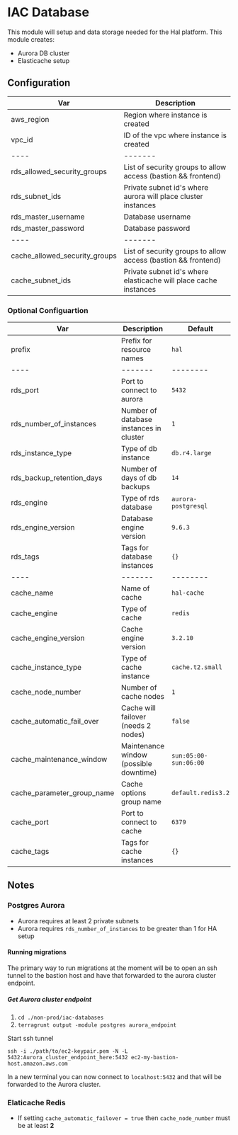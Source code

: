 
# IAC Database
This module will setup and data storage needed for the Hal platform. This module creates:
- Aurora DB cluster
- Elasticache setup

## Configuration
| Var                            | Description
| ------------------------------ | -----------
| aws_region                     | Region where instance is created
| vpc_id                         | ID of the vpc where instance is created
| ----                           | -------
| rds_allowed_security_groups    | List of security groups to allow access (bastion && frontend)
| rds_subnet_ids                 | Private subnet id's where aurora will place cluster instances
| rds_master_username            | Database username
| rds_master_password            | Database password
| ----                           | -------
| cache_allowed_security_groups  | List of security groups to allow access (bastion && frontend)
| cache_subnet_ids               | Private subnet id's where elasticache will place cache instances

### Optional Configuartion
| Var                            | Description                             | Default
| ------------------------------ | ----------------------------            | --------
| prefix                         | Prefix for resource names               | `hal`
| ----                           | -------                                 | --------
| rds_port                       | Port to connect to aurora               | `5432`
| rds_number_of_instances        | Number of database instances in cluster | `1`
| rds_instance_type              | Type of db instance                     | `db.r4.large`
| rds_backup_retention_days      | Number of days of db backups            | `14`
| rds_engine                     | Type of rds database                    | `aurora-postgresql`
| rds_engine_version             | Database engine version                 | `9.6.3`
| rds_tags                       | Tags for database instances             | `{}`
| ----                           | -------                                 | --------
| cache_name                     | Name of cache                           | `hal-cache`
| cache_engine                   | Type of cache                           | `redis`
| cache_engine_version           | Cache engine version                    | `3.2.10`
| cache_instance_type            | Type of cache instance                  | `cache.t2.small`
| cache_node_number              | Number of cache nodes                   | `1`
| cache_automatic_fail_over      | Cache will failover (needs 2 nodes)     | `false`
| cache_maintenance_window       | Maintenance window (possible downtime)  | `sun:05:00-sun:06:00`
| cache_parameter_group_name     | Cache options group name                | `default.redis3.2`
| cache_port                     | Port to connect to cache                | `6379`
| cache_tags                     | Tags for cache instances                | `{}`

## Notes
### Postgres Aurora
 - Aurora requires at least 2 private subnets
 - Aurora requires `rds_number_of_instances` to be greater than 1 for HA setup
#### Running migrations
The primary way to run migrations at the moment will be to open an ssh tunnel to the bastion host and have that forwarded to the
aurora cluster endpoint.
##### Get Aurora cluster endpoint
1. `cd ./non-prod/iac-databases`
2. `terragrunt output -module postgres aurora_endpoint`

Start ssh tunnel
```
ssh -i ./path/to/ec2-keypair.pem -N -L 5432:Aurora_cluster_endpoint_here:5432 ec2-my-bastion-host.amazon.aws.com
```
In a new terminal you can now connect to `localhost:5432` and that will be forwarded to the Aurora cluster.

### Elaticache Redis
 - If setting `cache_automatic_failover = true` then `cache_node_number` must be at least **2**